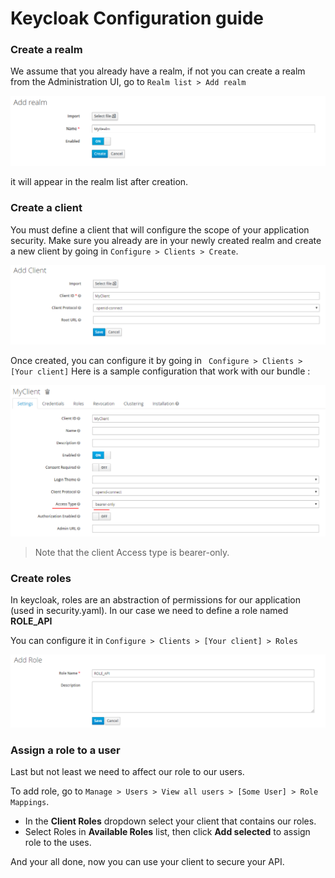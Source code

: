 # Keycloak Configuration guide

### Create a realm

We assume that you already have a realm, if not you can create a realm from the Administration UI, go to ```Realm list > Add realm```

![Create a realm](screenshots/create-a-realm.png)

it will appear in the realm list after creation.

### Create a client

You must define a client that will configure the scope of your application security.
Make sure you already are in your newly created realm and create a new client by going in ```Configure > Clients > Create```.

![Create a client](screenshots/create-a-client.png)

Once created, you can configure it by going in ``` Configure > Clients > [Your client]```
Here is a sample configuration that work with our bundle :

![Configure client](screenshots/config-client.png)
> Note that the client Access type is bearer-only.

### Create roles
 
 In keycloak, roles are an abstraction of permissions for our application (used in security.yaml).
 In our case we need to define a role named **ROLE_API**
 
 You can configure it in ```Configure > Clients > [Your client] > Roles```
 
 ![Create a role](screenshots/create-a-role.png)
 
 ### Assign a role to a user

Last but not least we need to affect our role to our users.

To add role, go to ```Manage > Users > View all users > [Some User] > Role Mappings```.

* In the **Client Roles** dropdown select your client that contains our roles.
* Select Roles in **Available Roles** list, then click **Add selected** to assign role to the uses.

And your all done, now you can use your client to secure your API.